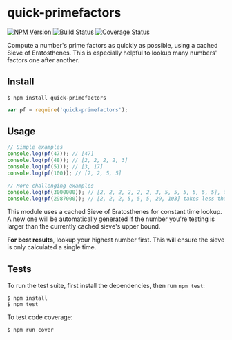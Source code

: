 # quick-primefactors

[![NPM Version](https://img.shields.io/npm/v/quick-primefactors.svg)](https://www.npmjs.com/package/quick-primefactors)
[![Build Status](https://travis-ci.org/dsernst/quick-primefactors.svg?branch=master)](https://travis-ci.org/dsernst/quick-primefactors)
[![Coverage Status](https://coveralls.io/repos/dsernst/quick-primefactors/badge.svg?branch=master&service=github)](https://coveralls.io/github/dsernst/quick-primefactors?branch=master)

Compute a number's prime factors as quickly as possible, using a cached Sieve of Eratosthenes. This is especially helpful to lookup many numbers' factors one after another.

## Install

```
$ npm install quick-primefactors
```

```js
var pf = require('quick-primefactors');
```

## Usage

```js
// Simple examples
console.log(pf(47)); // [47]
console.log(pf(48)); // [2, 2, 2, 2, 3]
console.log(pf(51)); // [3, 17]
console.log(pf(100)); // [2, 2, 5, 5]

// More challenging examples
console.log(pf(3000000)); // [2, 2, 2, 2, 2, 2, 3, 5, 5, 5, 5, 5, 5], takes less than 500 milliseconds
console.log(pf(2987000)); // [2, 2, 2, 5, 5, 5, 29, 103] takes less than 0.5 milliseconds
```

This module uses a cached Sieve of Eratosthenes for constant time lookup. A new one will be automatically generated if the number you're testing is larger than the currently cached sieve's upper bound.

**For best results**, lookup your highest number first. This will ensure the sieve is only calculated a single time.

## Tests

To run the test suite, first install the dependencies, then run `npm test`:

```
$ npm install
$ npm test
```

To test code coverage:

```
$ npm run cover
```
